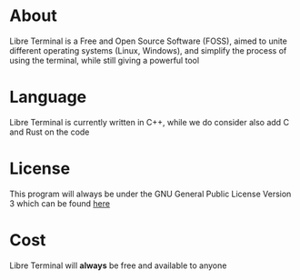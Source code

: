 # About
Libre Terminal is a Free and Open Source Software (FOSS), aimed to unite different operating systems (Linux, Windows), and simplify the process of using the terminal, while still giving a powerful tool

# Language
Libre Terminal is currently written in C++, while we do consider also add C and Rust on the code

# License
This program will always be under the GNU General Public License Version 3 which can be found [here](https://www.gnu.org/licenses/gpl-3.0.html)

# Cost
Libre Terminal will **always** be free and available to anyone
